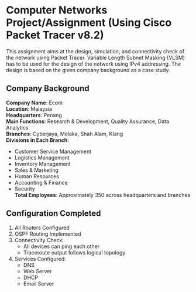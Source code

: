 # Computer Networks Project/Assignment (Using Cisco Packet Tracer v8.2)

This assignment aims at the design, simulation, and connectivity check of the network using Packet Tracer. Variable Length Subnet Masking (VLSM) has to be used for the design of the network using IPv4 addressing. The design is based on the given company background as a case study.

## Company Background

**Company Name**: Ecom  
**Location**: Malaysia  
**Headquarters**: Penang  
**Main Functions**: Research & Development, Quality Assurance, Data Analytics  
**Branches**: Cyberjaya, Melaka, Shah Alam, Klang  
**Divisions in Each Branch**: 
- Customer Service Management
- Logistics Management
- Inventory Management
- Sales & Marketing
- Human Resources
- Accounting & Finance
- Security  
**Total Employees**: Approximately 350 across headquarters and branches

## Configuration Completed

1. All Routers Configured
2. OSPF Routing Implemented
3. Connectivity Check:
   - All devices can ping each other
   - Traceroute output follows logical topology
4. Services Configured:
   - DNS
   - Web Server
   - DHCP
   - Email Server
